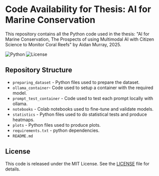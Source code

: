 # Code Availability for Thesis: AI for Marine Conservation

This repository contains all the Python code used in the thesis:
"AI for Marine Conservation, The Prospects of using Multimodal AI with 
Citizen Science to Monitor Coral Reefs" by Aidan Murray, 2025.

![Python](https://img.shields.io/badge/python-3.10-blue)
![License](https://img.shields.io/badge/license-MIT-green)

## Repository Structure
- `preparing_dataset` - Python files used to prepare the dataset.
- `ollama_container`- Code used to setup a container with the required model.
- `prompt_test_container` - Code used to test each prompt locally with ollama.
- `notebooks` - Colab notebooks used to fine-tune and validate models.
- `statistics` - Python files used to do statistical tests and produce heatmaps. 
- `plots` - Python files used to produce plots.
- `requirements.txt` - python dependencies.
- `README.md`

## License

This code is released under the MIT License. See the [LICENSE](LICENSE) file for details.